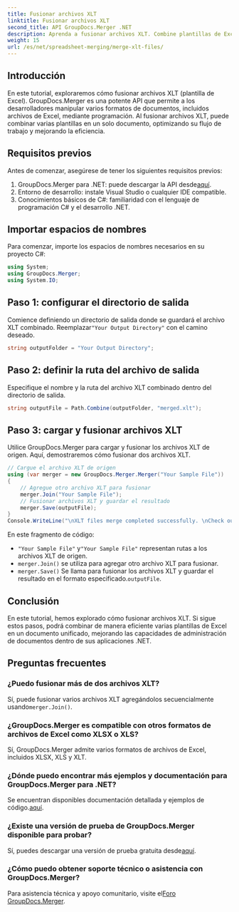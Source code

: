 ```yaml
---
title: Fusionar archivos XLT
linktitle: Fusionar archivos XLT
second_title: API GroupDocs.Merger .NET
description: Aprenda a fusionar archivos XLT. Combine plantillas de Excel mediante programación en C# con esta guía paso a paso.
weight: 15
url: /es/net/spreadsheet-merging/merge-xlt-files/
---
```

## Introducción
En este tutorial, exploraremos cómo fusionar archivos XLT (plantilla de Excel). GroupDocs.Merger es una potente API que permite a los desarrolladores manipular varios formatos de documentos, incluidos archivos de Excel, mediante programación. Al fusionar archivos XLT, puede combinar varias plantillas en un solo documento, optimizando su flujo de trabajo y mejorando la eficiencia.
## Requisitos previos
Antes de comenzar, asegúrese de tener los siguientes requisitos previos:
1.  GroupDocs.Merger para .NET: puede descargar la API desde[aquí](https://releases.groupdocs.com/merger/net/).
2. Entorno de desarrollo: instale Visual Studio o cualquier IDE compatible.
3. Conocimientos básicos de C#: familiaridad con el lenguaje de programación C# y el desarrollo .NET.

## Importar espacios de nombres
Para comenzar, importe los espacios de nombres necesarios en su proyecto C#:
```csharp
using System; 
using GroupDocs.Merger;
using System.IO;
```
## Paso 1: configurar el directorio de salida
 Comience definiendo un directorio de salida donde se guardará el archivo XLT combinado. Reemplazar`"Your Output Directory"` con el camino deseado.
```csharp
string outputFolder = "Your Output Directory";
```
## Paso 2: definir la ruta del archivo de salida
Especifique el nombre y la ruta del archivo XLT combinado dentro del directorio de salida.
```csharp
string outputFile = Path.Combine(outputFolder, "merged.xlt");
```
## Paso 3: cargar y fusionar archivos XLT
Utilice GroupDocs.Merger para cargar y fusionar los archivos XLT de origen. Aquí, demostraremos cómo fusionar dos archivos XLT.
```csharp
// Cargue el archivo XLT de origen
using (var merger = new GroupDocs.Merger.Merger("Your Sample File"))
{
    // Agregue otro archivo XLT para fusionar
    merger.Join("Your Sample File");
    // Fusionar archivos XLT y guardar el resultado
    merger.Save(outputFile);
}
Console.WriteLine("\nXLT files merge completed successfully. \nCheck output in {0}", outputFolder);
```
En este fragmento de código:
- `"Your Sample File"` y`"Your Sample File"` representan rutas a los archivos XLT de origen.
- `merger.Join()` se utiliza para agregar otro archivo XLT para fusionar.
- `merger.Save()` Se llama para fusionar los archivos XLT y guardar el resultado en el formato especificado.`outputFile`.

## Conclusión
En este tutorial, hemos explorado cómo fusionar archivos XLT. Si sigue estos pasos, podrá combinar de manera eficiente varias plantillas de Excel en un documento unificado, mejorando las capacidades de administración de documentos dentro de sus aplicaciones .NET.

## Preguntas frecuentes
### ¿Puedo fusionar más de dos archivos XLT?
Sí, puede fusionar varios archivos XLT agregándolos secuencialmente usando`merger.Join()`.
### ¿GroupDocs.Merger es compatible con otros formatos de archivos de Excel como XLSX o XLS?
Sí, GroupDocs.Merger admite varios formatos de archivos de Excel, incluidos XLSX, XLS y XLT.
### ¿Dónde puedo encontrar más ejemplos y documentación para GroupDocs.Merger para .NET?
 Se encuentran disponibles documentación detallada y ejemplos de código.[aquí](https://tutorials.groupdocs.com/merger/net/).
### ¿Existe una versión de prueba de GroupDocs.Merger disponible para probar?
 Sí, puedes descargar una versión de prueba gratuita desde[aquí](https://releases.groupdocs.com/).
### ¿Cómo puedo obtener soporte técnico o asistencia con GroupDocs.Merger?
 Para asistencia técnica y apoyo comunitario, visite el[Foro GroupDocs.Merger](https://forum.groupdocs.com/c/merger/32).